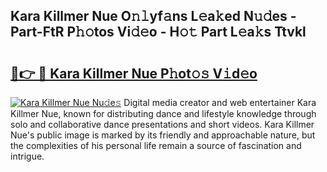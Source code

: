 ## Kara Killmer Nue O𝚗𝚕yf𝚊ns L𝚎a𝚔ed N𝚞𝚍es - Part-FtR P𝚑𝚘tos Vi𝚍𝚎o - H𝚘𝚝 Part L𝚎a𝚔s Ttvkl

# <h2><a href="http://kf27jt7.oniu.top/?m=Kara+Killmer+Nue">🔗👉 🔴 Kara Killmer Nue P𝚑ot𝚘𝚜 V𝚒d𝚎o</a></h2>

[![Kara Killmer Nue Nu𝚍e𝚜](https://i.imgur.com/0qMVB7G.gif)](http://kf27jt7.oniu.top/?m=Kara+Killmer+Nue)
Digital media creator and web entertainer Kara Killmer Nue, known for distributing dance and lifestyle knowledge through solo and collaborative dance presentations and short videos. Kara Killmer Nue's public image is marked by its friendly and approachable nature, but the complexities of his personal life remain a source of fascination and intrigue.  
